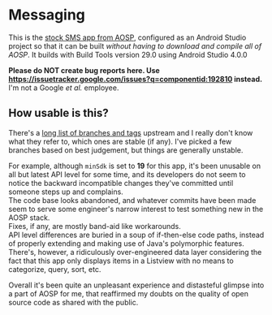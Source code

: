 # Messaging
This is the [stock SMS app from AOSP](https://android.googlesource.com/platform/packages/apps/Messaging/),
configured as an Android Studio project so that it can be built *without having to download and compile all of AOSP*.
It builds with Build Tools version 29.0 using Android Studio 4.0.0

**Please do NOT create bug reports here. Use https://issuetracker.google.com/issues?q=componentid:192810 instead.**
I'm not a Google *et al.* employee.

## How usable is this?
There's a [long list of branches and tags](https://android.googlesource.com/platform/packages/apps/Messaging/+refs) upstream
and I really don't know what they refer to, which ones are stable (if any).
I've picked a few branches based on best judgement, but things are generally unstable.

For example, although `minSdk` is set to **19** for this app, it's been unusable on all but latest API level for some time, and
its developers do not seem to notice the backward incompatible changes they've committed until someone steps up and complains.  
The code base looks abandoned, and whatever commits have been made seem to serve some engineer's narrow interest
to test something new in the AOSP stack.  
Fixes, if any, are mostly band-aid like workarounds.  
API level differences are buried in a soup of if-then-else code paths, instead of properly extending and
making use of Java's polymorphic features. There's, however, a ridiculously over-engineered data layer considering the fact
that this app only displays items in a Listview with no means to categorize, query, sort, etc.  

Overall it's been quite an unpleasant experience and distasteful glimpse into a part of AOSP for me, that reaffirmed
my doubts on the quality of open source code as shared with the public.

